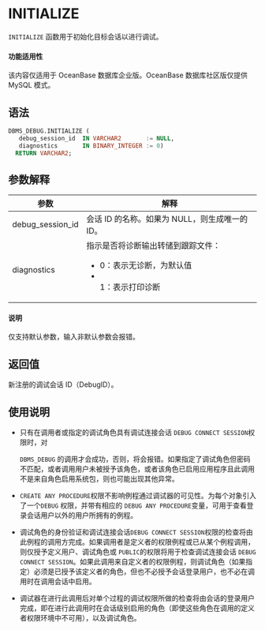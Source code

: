INITIALIZE 
===============================

`INITIALIZE` 函数用于初始化目标会话以进行调试。

  <main id="notice" >
    <h4>功能适用性</h4>
    <p>该内容仅适用于 OceanBase 数据库企业版。OceanBase 数据库社区版仅提供 MySQL 模式。</p>
  </main>

语法 
-----------

```sql
DBMS_DEBUG.INITIALIZE (
   debug_session_id  IN VARCHAR2       := NULL, 
   diagnostics       IN BINARY_INTEGER := 0)
  RETURN VARCHAR2;
```



参数解释 
-------------



|      **参数**      |                      **解释**                           |
|------------------|---------------------------------------------------------|
| debug_session_id | 会话 ID 的名称。如果为 NULL，则生成唯一的 ID。  |
| diagnostics      | 指示是否将诊断输出转储到跟踪文件： <ul><li> 0：表示无诊断，为默认值   <li></li> 1：表示打印诊断 </li></ul>   |




  <main id="notice" type='explain'>
    <h4>说明</h4>
    <p>仅支持默认参数，输入非默认参数会报错。</p>
  </main>

返回值 
------------

新注册的调试会话 ID（DebugID）。

使用说明 
-------------

* 只有在调用者或指定的调试角色具有调试连接会话 `DEBUG CONNECT SESSION`权限时，对 

  `DBMS_DEBUG` 的调用才会成功，否则，将会报错。如果指定了调试角色但密码不匹配，或者调用用户未被授予该角色，或者该角色已启用应用程序且此调用不是来自角色启用系统包，则也可能出现其他异常。

* `CREATE ANY PROCEDURE`权限不影响例程通过调试器的可见性。为每个对象引入了一个`DEBUG` 权限，并带有相应的 `DEBUG ANY PROCEDURE`变量，可用于查看登录会话用户以外的用户所拥有的例程。

* 调试角色的身份验证和调试连接会话`DEBUG CONNECT SESSION`权限的检查将由此例程的调用方完成。如果调用者是定义者的权限例程或已从某个例程调用，则仅授予定义用户、调试角色或 `PUBLIC`的权限将用于检查调试连接会话 `DEBUG CONNECT SESSION`。如果此调用来自定义者的权限例程，则调试角色（如果指定）必须是已授予该定义者的角色，但也不必授予会话登录用户，也不必在调用时在调用会话中启用。

  

* 调试器在进行此调用后对单个过程的调试权限所做的检查将由会话的登录用户完成，即在进行此调用时在会话级别启用的角色（即使这些角色在调用的定义者权限环境中不可用），以及调试角色。

  



